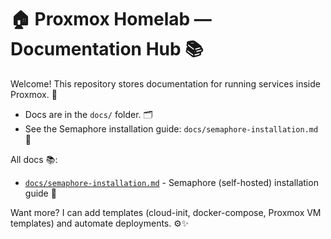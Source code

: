 # 🏠 Proxmox Homelab — Documentation Hub 📚

Welcome! This repository stores documentation for running services inside Proxmox. 🚀

- Docs are in the `docs/` folder. 🗂️
- See the Semaphore installation guide: `docs/semaphore-installation.md` 🔧


All docs 📚:

- [`docs/semaphore-installation.md`](docs/semaphore-installation.md) - Semaphore (self-hosted) installation guide 🎯

Want more? I can add templates (cloud-init, docker-compose, Proxmox VM templates) and automate deployments. ⚙️✨
